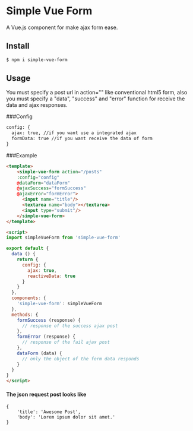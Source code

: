 # Simple Vue Form

A Vue.js component for make ajax form ease.

## Install

``` bash
$ npm i simple-vue-form
```
## Usage
You must specify a post url in action="" like conventional html5 form, also you must specify a "data", "success" and "error" function for receive the data and ajax responses.

###Config
```html
config: {
  ajax: true, //if you want use a integrated ajax
  formData: true //if you want receive the data of form
}
```
###Example
```html
<template>
    <simple-vue-form action="/posts" 
    :config="config" 
    @dataForm="dataForm"  
    @ajaxSuccess="formSuccess" 
    @ajaxError="formError">
      <input name="title"/>
      <textarea name="body"></textarea>
      <input type="submit"/>
    </simple-vue-form>
</template>

<script>
import simpleVueForm from 'simple-vue-form'

export default {
  data () {
    return {
      config: {
        ajax: true,
        reactiveData: true
      }
    }
  },
  components: {
    'simple-vue-form': simpleVueForm
  },
  methods: {
    formSuccess (response) {
      // response of the success ajax post
    },
    formError (response) {
      // response of the fail ajax post
    },
    dataForm (data) {
      // only the object of the form data responds
    }
  }
}
</script>
```
#### The json request post looks like

```
{
    'title': 'Awesome Post',
    'body': 'Lorem ipsum dolor sit amet.'
}
